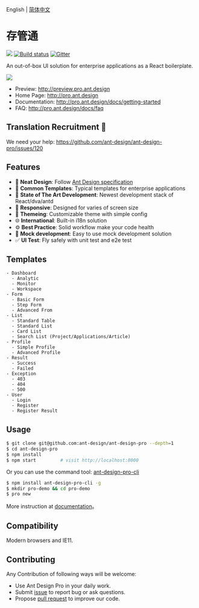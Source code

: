 English | [简体中文](./README.zh-CN.md)

# 存管通

[![](https://img.shields.io/travis/ant-design/ant-design-pro.svg?style=flat-square)](https://travis-ci.org/ant-design/ant-design-pro) [![Build status](https://ci.appveyor.com/api/projects/status/67fxu2by3ibvqtat/branch/master?svg=true)](https://ci.appveyor.com/project/afc163/ant-design-pro/branch/master)  [![Gitter](https://badges.gitter.im/ant-design/ant-design-pro.svg)](https://gitter.im/ant-design/ant-design-pro?utm_source=badge&utm_medium=badge&utm_campaign=pr-badge)

An out-of-box UI solution for enterprise applications as a React boilerplate.

![](https://gw.alipayobjects.com/zos/rmsportal/xEdBqwSzvoSapmnSnYjU.png)

- Preview: http://preview.pro.ant.design
- Home Page: http://pro.ant.design
- Documentation: http://pro.ant.design/docs/getting-started
- FAQ: http://pro.ant.design/docs/faq

## Translation Recruitment :loudspeaker:

We need your help: https://github.com/ant-design/ant-design-pro/issues/120

## Features

- :gem: **Neat Design**: Follow [Ant Design specification](http://ant.design/)
- :triangular_ruler: **Common Templates**: Typical templates for enterprise applications
- :rocket: **State of The Art Development**: Newest development stack of React/dva/antd
- :iphone: **Responsive**: Designed for varies of screen size
- :art: **Themeing**: Customizable theme with simple config
- :globe_with_meridians: **International**: Built-in i18n solution
- :gear: **Best Practice**: Solid workflow make your code health
- :1234: **Mock development**: Easy to use mock development solution
- :white_check_mark: **UI Test**: Fly safely with unit test and e2e test

## Templates

```
- Dashboard
  - Analytic
  - Monitor
  - Workspace
- Form
  - Basic Form
  - Step Form
  - Advanced From
- List
  - Standard Table
  - Standard List
  - Card List
  - Search List (Project/Applications/Article)
- Profile
  - Simple Profile
  - Advanced Profile
- Result
  - Success
  - Failed
- Exception
  - 403
  - 404
  - 500
- User
  - Login
  - Register
  - Register Result
```

## Usage

```bash
$ git clone git@github.com:ant-design/ant-design-pro --depth=1
$ cd ant-design-pro
$ npm install
$ npm start         # visit http://localhost:8000
```

Or you can use the command tool: [ant-design-pro-cli](https://github.com/ant-design/ant-design-pro-cli)

```bash
$ npm install ant-design-pro-cli -g
$ mkdir pro-demo && cd pro-demo
$ pro new
```

More instruction at [documentation](http://pro.ant.design/docs/getting-started)。

## Compatibility

Modern browsers and IE11.

## Contributing

Any Contribution of following ways will be welcome:

- Use Ant Design Pro in your daily work.
- Submit [issue](http://github.com/ant-design/ant-design-pro/issues) to report bug or ask questions.
- Propose [pull request](http://github.com/ant-design/ant-design-pro/pulls) to improve our code.
